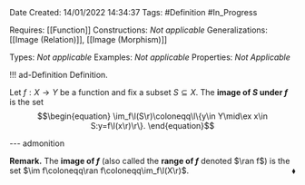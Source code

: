 <br />
<br />

Date Created: 14/01/2022 14:34:37
Tags: #Definition #In_Progress

Requires: [[Function]]
Constructions: _Not applicable_
Generalizations: [[Image (Relation)]], [[Image (Morphism)]]

Types: _Not applicable_
Examples: _Not applicable_
Properties: _Not Applicable_

!!! ad-Definition Definition.

Let $f:X\to Y$ be a function and fix a subset $S\subseteq X$. The **image of $S$ under $f$** is the set
$$\begin{equation}
    \im_f\l(S\r)\coloneqq\l\{y\in Y\mid\ex x\in S:y=f\l(x\r)\r\}.
\end{equation}$$

--- admonition

**Remark.** The **image of $f$** (also called the **range of $f$** denoted $\ran f$) is the set $\im f\coloneqq\ran f\coloneqq\im_f\l(X\r)$.<span style="float:right;">$\blacklozenge$</span>
